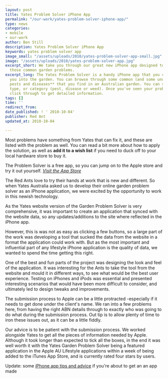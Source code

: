 ```yaml
---
layout: post
title: Yates Problem Solver iPhone App
permalink: "/our-work/yates-problem-solver-iphone-app/"
type: news
categories:
- mobile
- our-work
author: Ben Still
description: Yates Problem Solver iPhone App
keywords: yates problem solver app
image_small: "/assets/uploads/2010/yates-problem-solver-app-small.jpg"
image: "/assets/uploads/2010/yates-problem-solver-app.jpg"
excerpt_short: We take you through our great new iPhone app designed to help solve
  those common garden problems.
excerpt_long: The Yates Problem Solver is a handy iPhone app that you can take with
  you into the garden. You can browse through some common (and some unusual) **problems,
  pests and diseases** that you find in an Australian garden. You can search via plant
  type, or category (pest, disease or weed). Once you've seen your problem, you can
  click through to get detailed information.
tags: []
time: ''
redirect_from:
date_published: ! ' 2010-10-04'
publisher: Red Ant
updated_at: 2010-10-04

---
```

Most problems have something from Yates that can fix it, and these are listed with the problem as well. You can read a bit more about how to apply the solution, as well as **add it to a wish list** if you need to duck off to your local hardware store to buy it.

The Problem Solver is a free app, so you can jump on to the Apple store and try it out yourself. *[Visit the App Store](http://itunes.apple.com/au/app/yates-garden-problem-solver/id388924198?mt=8)*

The Red Ants love to try their hands at work that is new and different. So when Yates Australia asked us to develop their online garden problem solver as an iPhone application, we were excited by the opportunity to work in this newish technology.

As the Yates website version of the Garden Problem Solver is very comprehensive, it was important to create an application that synced with the website data, so any updates/additions to the site where reflected in the iPhone app.

However, this is was not as easy as clicking a few buttons, so a large part of the work was developing a tool that sucked the data from the website in a format the application could work with. But as the most important and influential part of any lifestyle iPhone application is the quality of data, we wanted to spend the time getting this right.

One of the best and fun parts of the project was designing the look and feel of the application. It was interesting for the Ants to take the tool from the website and mould it in different ways, to see what would be the best user experience. Testing on iPhones and iPods was essential and presented interesting scenarios that would have been more difficult to consider, and ultimately led to design tweaks and improvements.

The submission process to Apple can be a little protracted -especially if it needs to get done under the client's name. We ran into a few problems here, from having the right ABN details through to exactly who was going to do what during the submission process. Out tip is to allow plenty of time to iron these issues out, as it can be a little fiddly.

Our advice is to be patient with the submission process. We worked alongside Yates to get all the pieces of information needed by Apple. Although it took longer than expected to tick all the boxes, in the end it was well worth it with the Yates Garden Problem Solver being a featured application in the Apple AU Lifestyle applications within a week of being added to the iTunes App Store, and is currently rated four stars by users.

Update: some [iPhone app tips and advice](/mobile/id-like-an-iphone-app-ten-things-to-look-out-for/) if you're about to get an an app made